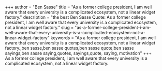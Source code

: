 +++
author = "Ben Sasse"
title = "As a former college president, I am well aware that every university is a complicated ecosystem, not a linear widget factory."
description = "the best Ben Sasse Quote: As a former college president, I am well aware that every university is a complicated ecosystem, not a linear widget factory."
slug = "as-a-former-college-president-i-am-well-aware-that-every-university-is-a-complicated-ecosystem-not-a-linear-widget-factory"
keywords = "As a former college president, I am well aware that every university is a complicated ecosystem, not a linear widget factory.,ben sasse,ben sasse quotes,ben sasse quote,ben sasse sayings,ben sasse saying,quotes, sayings,quote, saying, motivation"
+++
As a former college president, I am well aware that every university is a complicated ecosystem, not a linear widget factory.
